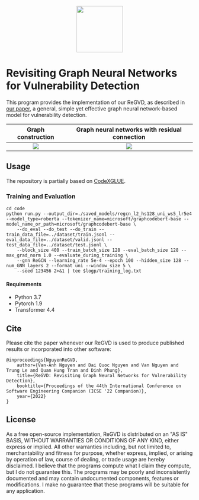 <p align="center">
	<img src="https://github.com/daiquocnguyen/GNN-ReGVD/blob/master/logo.png" width="125">
</p>

# Revisiting Graph Neural Networks for Vulnerability Detection

This program provides the implementation of our ReGVD, as described in [our paper](https://arxiv.org/abs/2110.07317), a general, simple yet effective graph neural network-based model for vulnerability detection.

|                                 Graph construction                                 |            Graph neural networks with residual connection             |
|:----------------------------------------------------------------------------------:|:---------------------------------------------------------------------:|
| ![](https://github.com/daiquocnguyen/GNN-ReGVD/blob/master/graph_construction.png) | ![](https://github.com/daiquocnguyen/GNN-ReGVD/blob/master/ReGVD.png) |

## Usage
The repository is partially based on [CodeXGLUE](https://github.com/microsoft/CodeXGLUE/tree/main/Code-Code/Defect-detection).

### Training and Evaluation

```shell
cd code
python run.py --output_dir=./saved_models/regcn_l2_hs128_uni_ws5_lr5e4 --model_type=roberta --tokenizer_name=microsoft/graphcodebert-base --model_name_or_path=microsoft/graphcodebert-base \
	--do_eval --do_test --do_train --train_data_file=../dataset/train.jsonl --eval_data_file=../dataset/valid.jsonl --test_data_file=../dataset/test.jsonl \
	--block_size 400 --train_batch_size 128 --eval_batch_size 128 --max_grad_norm 1.0 --evaluate_during_training \
	--gnn ReGCN --learning_rate 5e-4 --epoch 100 --hidden_size 128 --num_GNN_layers 2 --format uni --window_size 5 \
	--seed 123456 2>&1 | tee $logp/training_log.txt
```

#### Requirements
- Python 	3.7
- Pytorch 	1.9
- Transformer 	4.4

## Cite  
Please cite the paper whenever our ReGVD is used to produce published results or incorporated into other software:

	@inproceedings{NguyenReGVD,
		author={Van-Anh Nguyen and Dai Quoc Nguyen and Van Nguyen and Trung Le and Quan Hung Tran and Dinh Phung},
		title={ReGVD: Revisiting Graph Neural Networks for Vulnerability Detection},
		booktitle={Proceedings of the 44th International Conference on Software Engineering Companion (ICSE '22 Companion)},
		year={2022}
	}

## License
As a free open-source implementation, ReGVD is distributed on an "AS IS" BASIS, WITHOUT WARRANTIES OR CONDITIONS OF ANY KIND, either express or implied. All other warranties including, but not limited to, merchantability and fitness for purpose, whether express, implied, or arising by operation of law, course of dealing, or trade usage are hereby disclaimed. I believe that the programs compute what I claim they compute, but I do not guarantee this. The programs may be poorly and inconsistently documented and may contain undocumented components, features or modifications. I make no guarantee that these programs will be suitable for any application.
